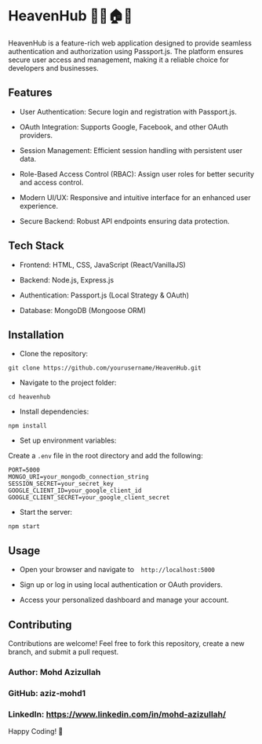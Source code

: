 # HeavenHub 🚀🚀🏠🏡

HeavenHub is a feature-rich web application designed to provide seamless authentication and authorization using Passport.js. The platform ensures secure user access and management, making it a reliable choice for developers and businesses.

## Features 

- User Authentication: Secure login and registration with Passport.js.

- OAuth Integration: Supports Google, Facebook, and other OAuth providers.

- Session Management: Efficient session handling with persistent user data.

- Role-Based Access Control (RBAC): Assign user roles for better security and access control.

- Modern UI/UX: Responsive and intuitive interface for an enhanced user experience.

- Secure Backend: Robust API endpoints ensuring data protection.

## Tech Stack

- Frontend: HTML, CSS, JavaScript (React/VanillaJS)

- Backend: Node.js, Express.js

- Authentication: Passport.js (Local Strategy & OAuth)

- Database: MongoDB (Mongoose ORM)

## Installation

- Clone the repository:

``` git clone https://github.com/yourusername/HeavenHub.git ```

- Navigate to the project folder:

``` cd heavenhub ``` 

- Install dependencies:

``` npm install ``` 

- Set up environment variables:

Create a ``` .env ``` file in the root directory and add the following:
``` 
PORT=5000
MONGO_URI=your_mongodb_connection_string
SESSION_SECRET=your_secret_key
GOOGLE_CLIENT_ID=your_google_client_id
GOOGLE_CLIENT_SECRET=your_google_client_secret
``` 
- Start the server:
``` 
npm start
``` 
## Usage

- Open your browser and navigate to```  http://localhost:5000``` 

- Sign up or log in using local authentication or OAuth providers.

- Access your personalized dashboard and manage your account.

## Contributing

Contributions are welcome! Feel free to fork this repository, create a new branch, and submit a pull request.

### Author: Mohd Azizullah
### GitHub: aziz-mohd1
### LinkedIn: https://www.linkedin.com/in/mohd-azizullah/

Happy Coding! 🚀
